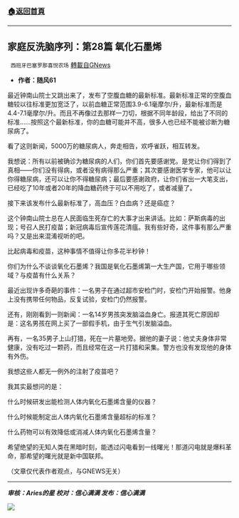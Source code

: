 ###  [:house:返回首頁](https://github.com/ourhimalayas/txt)
---


## 家庭反洗脑序列：第28篇 氧化石墨烯
` 西班牙巴塞罗那喜悦农场` [轉載自GNews](https://gnews.org/zh-hans/1556399/)

- **作者：随风61**


最近钟南山院士又跳出来了，发布了空腹血糖的最新标准。最新标准正常的空腹血糖较以往标准更加宽泛了，以前血糖正常范围3.9-6.1毫摩尔/升，最新标准而是4.4-7.1毫摩尔/升。而且不再像过去那样一刀切，根据不同年龄段，给出了不同的标准……按照这个最新标准，你的血糖可能并不高，很多人也已经不能被诊断为糖尿病了。

看了这则新闻，5000万的糖尿病人，奔走相告，欢呼雀跃，相互转发。

我想说：所有以前被确诊为糖尿病的人们，你们首先要感谢党。是党让你们得到了真相——你们没有得病，或者没有病得那么严重；其次要感谢医学专家，他可以让你得糖尿病，还可以让你不得糖尿病；最后要感谢政府，让你们省出一大笔支出，已经吃了10年或者20年的降血糖药终于可以不用吃了，或者减量了。

接下来该发布什么最新标准了，高血压？白血病？还是癌症？

这个钟南山院士总在人民面临生死存亡的大事才出来讲话。比如：萨斯病毒的出现；号召人民打疫苗；新冠病毒后宣传莲花清瘟。我有些好奇，这件事有那么严重吗？又是出来混淆视听的吧。

比起病毒和疫苗，这种事情不值得让你多花半秒钟！

你们为什么不谈谈氧化石墨烯？我国是氧化石墨烯第一大生产国，它用于哪些领域？与疫苗有什么关系？

最近出现许多奇葩的事件：一名男子在通过超市安检门时，安检门开始报警。他身上没有携带任何物品，反复试验，安检门仍然报警。

还有，刚刚看到一则新闻：一名14岁男孩突发脑溢血身亡。报道其死亡原因却是：这名男孩在网上买了一部假手机，由于生气引发脑溢血。

再有，一名35男子上山打猎，死在一片墓地旁。据他的妻子说：他丈夫身体非常健康，没有吃过一颗药，而且经常在这一片打猎和采集。警方也没有发现他的身体有外伤。

我想这些人都无一例外的注射了疫苗吧？

我其实最想问的是：

什么时候研发出能检测人体内氧化石墨烯含量的仪器？

什么时候能制定出人体内氧化石墨烯含量超标的标准？

什么药物可以有效降低或消减人体内氧化石墨烯含量？

希望绝望的无知人类在黑暗时刻，能透过闪电看到一线曙光！那道闪电就是爆料革命，那希望的曙光就是新中国联邦。

（文章仅代表作者观点，与GNEWS无关）

* * *

***审核：Aries的星
校对：信心满满
发布：信心满满***

![](https://assets.gnews.org/wp-content/uploads/2021/09/GNEWS_CH..jpeg)
